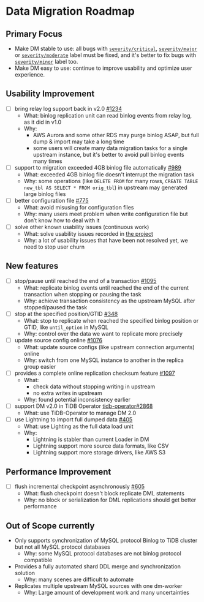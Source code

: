 # Data Migration Roadmap

## Primary Focus

- Make DM stable to use: all bugs with [`severity/critical`](https://github.com/pingcap/dm/labels/severity%2Fcritical), [`severity/major`](https://github.com/pingcap/dm/issues?q=is%3Aissue+is%3Aopen+label%3Aseverity%2Fmajor) or [`severity/moderate`](https://github.com/pingcap/dm/issues?q=is%3Aissue+is%3Aopen+label%3Aseverity%2Fmoderate) label must be fixed, and it's better to fix bugs with [`severity/minor`](https://github.com/pingcap/dm/issues?q=is%3Aissue+is%3Aopen+label%3Aseverity%2Fminor) label too.
- Make DM easy to use: continue to improve usability and optimize user experience.

## Usability Improvement

- [ ] bring relay log support back in v2.0 [#1234](https://github.com/pingcap/dm/issues/1234)
  - What: binlog replication unit can read binlog events from relay log, as it did in v1.0
  - Why:
    - AWS Aurora and some other RDS may purge binlog ASAP, but full dump & import may take a long time
    - some users will create many data migration tasks for a single upstream instance, but it's better to avoid pull binlog events many times
- [ ] support to migration exceeded 4GB binlog file automatically [#989](https://github.com/pingcap/dm/issues/989)
  - What: exceeded 4GB binlog file doesn't interrupt the migration task
  - Why: some operations (like `DELETE FROM` for many rows, `CREATE TABLE new_tbl AS SELECT * FROM orig_tbl`) in upstream may generated large binlog files
- [ ] better configuration file [#775](https://github.com/pingcap/dm/issues/775)
  - What: avoid misusing for configuration files
  - Why: many users meet problem when write configuration file but don’t know how to deal with it
- [ ] solve other known usability issues (continuous work)
  - What: solve usability issues recorded in [the project](https://github.com/pingcap/dm/projects/3)
  - Why: a lot of usability issues that have been not resolved yet, we need to stop user churn

## New features

- [ ] stop/pause until reached the end of a transaction [#1095](https://github.com/pingcap/dm/issues/1095)
  - What: replicate binlog events until reached the end of the current transaction when stopping or pausing the task
  - Why: achieve transaction consistency as the upstream MySQL after stopped/paused the task
- [ ] stop at the specified position/GTID [#348](https://github.com/pingcap/dm/issues/348)
  - What: stop to replicate when reached the specified binlog position or GTID, like `until_option` in MySQL
  - Why: control over the data we want to replicate more precisely
- [ ] update source config online [#1076](https://github.com/pingcap/dm/issues/1076)
  - What: update source configs (like upstream connection arguments) online
  - Why: switch from one MySQL instance to another in the replica group easier
- [ ] provides a complete online replication checksum feature [#1097](https://github.com/pingcap/dm/issues/1097)
  - What:
    - check data without stopping writing in upstream
    - no extra writes in upstream
  - Why: found potential inconsistency earlier
- [ ] support DM v2.0 in TiDB Operator [tidb-operator#2868](https://github.com/pingcap/tidb-operator/issues/2868)
  - What: use TiDB-Operator to manage DM 2.0
- [ ] use Lightning to import full dumped data [#405](https://github.com/pingcap/dm/issues/405)
  - What: use Lighting as the full data load unit
  - Why:
    - Lightning is stabler than current Loader in DM
    - Lightning support more source data formats, like CSV
    - Lightning support more storage drivers, like AWS S3

## Performance Improvement

- [ ] flush incremental checkpoint asynchronously [#605](https://github.com/pingcap/dm/pull/605)
  - What: flush checkpoint doesn't block replicate DML statements
  - Why: no block or serialization for DML replications should get better performance

## Out of Scope currently

- Only supports synchronization of MySQL protocol Binlog to TiDB cluster but not all MySQL protocol databases
  - Why: some MySQL protocol databases are not binlog protocol compatible
- Provides a fully automated shard DDL merge and synchronization solution
  - Why: many scenes are difficult to automate
- Replicates multiple upstream MySQL sources with one dm-worker
  - Why: Large amount of development work and many uncertainties
